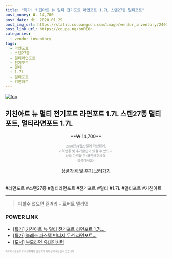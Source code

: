 ```yaml
--- 
title: "특가! 키친아트 뉴 멀티 전기포트 라면포트 1.7L 스텐27종 멀티포트" 
post_money: ₩. 14,700 
post_date: dt. 2020.01.29 
post_img_url: https://static.coupangcdn.com/image/vendor_inventory/2407/4e7cf3cd1fcbe974a52572264892ad6f1cf424a8d35bac2f75b89752acc8.jpg 
post_link_url: https://coupa.ng/bnFE0n 
categories: 
  - vendor_inventory 
tags: 
  - 라면포트 
  - 스텐27종 
  - 멀티라면포트 
  - 전기포트 
  - 멀티 
  - 1.7L 
  - 멀티포트 
  - 키친아트 
--- 
```

[![foo](https://static.coupangcdn.com/image/vendor_inventory/2407/4e7cf3cd1fcbe974a52572264892ad6f1cf424a8d35bac2f75b89752acc8.jpg)](https://coupa.ng/bnFE0n) 

## 키친아트 뉴 멀티 전기포트 라면포트 1.7L 스텐27종 멀티포트, 멀티라면포트 1.7L 
<p style="text-align: center;">**₩ 14,700**</p> 
<p style="text-align: center;"><span style="color: #898c8f; font-family: Georgia,Times,serif; font-size: 0.75em;">2020년01월29일에 작성되어, <br>가격변동 및 추가할인이 있을 수 있으니,<br> 상품 가격을 꼭!확인해주세요.<br>행복하세요~</span> 
</p>	 
<div markdown="0" style="text-align: center;"><a href="https://coupa.ng/bnFE0n" class="btn btn--success">상품가격 및 후기 보러가기</a></div> 
<br><br> 
  #라면포트 #스텐27종 #멀티라면포트 #전기포트 #멀티 #1.7L #멀티포트 #키친아트 
<hr> 

> 피할수 없으면 즐겨라 – 로버트 엘리엇 


### POWER LINK

* <a href="https://blog.naver.com/sakai111/221790474883" target="_blank">[특가] 키친아트 뉴 멀티 전기포트 라면포트 1.7L...</a>
* <a href="https://blog.naver.com/sakai111/221789215524" target="_blank">[특가] 블레스 파스텔 빈티지 무선 라면포트...</a>
* <a href="https://blog.naver.com/fasyy4321/221780121887" target="_blank">[도서] 부모라면 유대인처럼</a>

<span style="color: #898c8f; font-family: Georgia,Times,serif; font-size: 0.55em;">파트너스활동으로 작성자에게 일정액의 커미션이 제공될수 있습니다.</span> 
